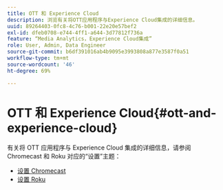 ```yaml
---
title: OTT 和 Experience Cloud
description: 浏览有关将OTT应用程序与Experience Cloud集成的详细信息。
uuid: 89264403-0fc8-4c76-b001-22e20e57bef2
exl-id: dfeb0708-e744-4ff1-a644-3d77812f736a
feature: “Media Analytics，Experience Cloud集成”
role: User, Admin, Data Engineer
source-git-commit: b6df391016ab4b9095e3993808a877e3587f0a51
workflow-type: tm+mt
source-wordcount: '46'
ht-degree: 69%

---
```


# OTT 和 Experience Cloud{#ott-and-experience-cloud}

有关将 OTT 应用程序与 Experience Cloud 集成的详细信息，请参阅 Chromecast 和 Roku 对应的“设置”主题：

* [设置 Chromecast](/help/sdk-implement/setup/set-up-chromecast.md)
* [设置 Roku](/help/sdk-implement/setup/set-up-roku.md)
